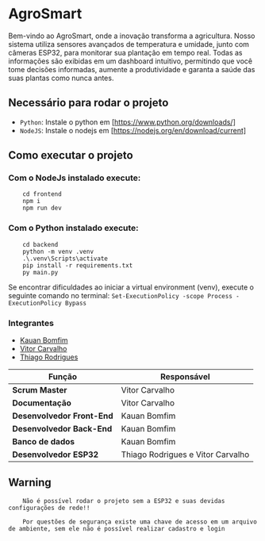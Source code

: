 # AgroSmart

Bem-vindo ao AgroSmart, onde a inovação transforma a agricultura. Nosso sistema utiliza sensores avançados de temperatura e umidade, junto com câmeras ESP32, para monitorar sua plantação em tempo real. Todas as informações são exibidas em um dashboard intuitivo, permitindo que você tome decisões informadas, aumente a produtividade e garanta a saúde das suas plantas como nunca antes.

## Necessário para rodar o projeto
- `Python`: Instale o python em [https://www.python.org/downloads/]
- `NodeJS`: Instale o nodejs em [https://nodejs.org/en/download/current]

## Como executar o projeto

### Com o NodeJs instalado execute:

```console
    cd frontend
    npm i
    npm run dev
```

### Com o Python instalado execute:

```console
    cd backend
    python -m venv .venv
    .\.venv\Scripts\activate
    pip install -r requirements.txt
    py main.py
```

Se encontrar dificuldades ao iniciar a virtual environment (venv), execute o seguinte comando no terminal: `Set-ExecutionPolicy -scope Process -ExecutionPolicy Bypass`

### Integrantes

- [Kauan Bomfim](https://github.com/wkauan)
- [Vitor Carvalho](https://github.com/devvhitor)
- [Thiago Rodrigues](https://github.com/thizinrodrigues)

| Função | Responsável |
| ------ | ------ |
| **Scrum Master** | Vitor Carvalho |
| **Documentação** | Vitor Carvalho |
| **Desenvolvedor Front-End** | Kauan Bomfim |
| **Desenvolvedor Back-End** | Kauan Bomfim |
| **Banco de dados** | Kauan Bomfim |
| **Desenvolvedor ESP32** | Thiago Rodrigues e Vitor Carvalho |

## Warning
```console
    Não é possível rodar o projeto sem a ESP32 e suas devidas configurações de rede!!
    
    Por questões de segurança existe uma chave de acesso em um arquivo de ambiente, sem ele não é possível realizar cadastro e login
```
